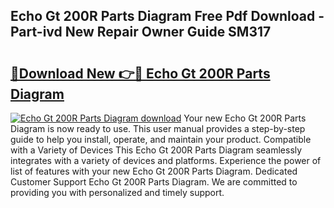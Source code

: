 ## Echo Gt 200R Parts Diagram Free Pdf Download - Part-ivd New Repair Owner Guide SM317

# <h2><a href="http://dflkkrd.blite.top/?on=Echo+Gt+200R+Parts+Diagram">🔗Download New 👉🔴 Echo Gt 200R Parts Diagram</a></h2>

[![Echo Gt 200R Parts Diagram download](https://i.imgur.com/lujVjoI.png)](http://dflkkrd.blite.top/?on=Echo+Gt+200R+Parts+Diagram)
Your new Echo Gt 200R Parts Diagram is now ready to use. This user manual provides a step-by-step guide to help you install, operate, and maintain your product. Compatible with a Variety of Devices This Echo Gt 200R Parts Diagram seamlessly integrates with a variety of devices and platforms. Experience the power of list of features with your new Echo Gt 200R Parts Diagram. Dedicated Customer Support Echo Gt 200R Parts Diagram. We are committed to providing you with personalized and timely support.
